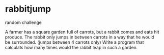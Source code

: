 # rabbitjump
random challenge

A farmer has a square garden full of carrots, but a rabbit comes and eats hit produce. 
The rabbit only jumps in between carrots in a way that he would be surrounded. (jumps between 4 carrots only)
Write a program that calculats how many times would the rabbit leap in such a garden.
